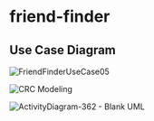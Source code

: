 # friend-finder

## Use Case Diagram
![FriendFinderUseCase05](https://user-images.githubusercontent.com/47490318/67425305-98d78b00-f58c-11e9-9b72-4964dbd861bc.png)

![CRC Modeling](https://user-images.githubusercontent.com/37362662/67426302-aaba2d80-f58e-11e9-931a-0e43150f76eb.png)

![ActivityDiagram-362 -  Blank UML](https://user-images.githubusercontent.com/47490318/67427363-d76f4480-f590-11e9-8b68-df10afbc96d7.png)
